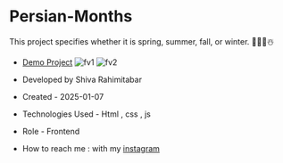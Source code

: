 # Persian-Months
This project specifies whether it is spring, summer, fall, or winter. 🌺🍹🍂☃️

- [Demo Project](https://rahimitabarshiva.github.io/Persian-Months/)
![fv1](https://github.com/user-attachments/assets/7e25d4db-3813-4e11-9a20-982283892c88)
![fv2](https://github.com/user-attachments/assets/28f0c5ff-d25d-40a0-8ede-62ad459047f7)
- Developed by Shiva Rahimitabar

- Created - 2025-01-07
- Technologies Used - Html , css , js

 

- Role - Frontend

- How to reach me : with my [instagram](https://www.instagram.com/shiva.rahimitabar.dev) 
